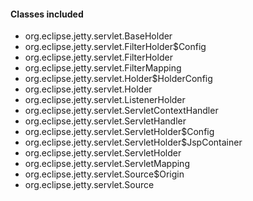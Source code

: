 #### Classes included
- org.eclipse.jetty.servlet.BaseHolder
- org.eclipse.jetty.servlet.FilterHolder$Config
- org.eclipse.jetty.servlet.FilterHolder
- org.eclipse.jetty.servlet.FilterMapping
- org.eclipse.jetty.servlet.Holder$HolderConfig
- org.eclipse.jetty.servlet.Holder
- org.eclipse.jetty.servlet.ListenerHolder
- org.eclipse.jetty.servlet.ServletContextHandler
- org.eclipse.jetty.servlet.ServletHandler
- org.eclipse.jetty.servlet.ServletHolder$Config
- org.eclipse.jetty.servlet.ServletHolder$JspContainer
- org.eclipse.jetty.servlet.ServletHolder
- org.eclipse.jetty.servlet.ServletMapping
- org.eclipse.jetty.servlet.Source$Origin
- org.eclipse.jetty.servlet.Source
